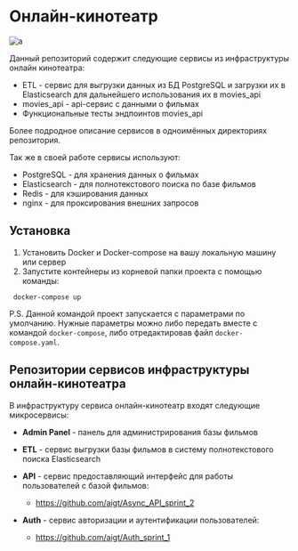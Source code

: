 # Онлайн-кинотеатр

![a](https://img.shields.io/badge/Python-3.10-brightgreen)

Данный репозиторий содержит следующие сервисы из инфраструктуры онлайн кинотеатра:

- ETL - сервис для выгрузки данных из БД PostgreSQL и загрузки их в Elasticsearch для дальнейшего использования их в movies_api
- movies_api - api-сервис с данными о фильмах
- Функциональные тесты эндпоинтов movies_api

Более подродное описание сервисов в одноимённых директориях репозитория.

Так же в своей работе сервисы используют:

- PostgreSQL - для хранения данных о фильмах
- Elasticsearch - для полнотекстового поиска по базе фильмов
- Redis - для кэширования данных
- nginx - для проксирования внешних запросов


## Установка
1. Установить Docker и Docker-compose на вашу локальную машину или сервер
2. Запустите контейнеры из корневой папки проекта с помощью команды:
```
 docker-compose up
```
P.S. Данной командой проект запускается с параметрами по умолчанию. Нужные параметры можно либо передать вместе с командой `docker-compose`, либо отредактировав файл `docker-compose.yaml`.


## Репозитории сервисов инфраструктуры онлайн-кинотеатра

В инфраструктуру сервиса онлайн-кинотеатр входят следующие микросервисы:

- **Admin Panel** - панель для администрирования базы фильмов

- **ETL** - сервис выгрузки базы фильмов в систему полнотекстового поиска Elasticsearch

- **API** - сервис предоставляющий интерфейс для работы пользователей с базой фильмов:
  - https://github.com/aigt/Async_API_sprint_2

- **Auth** - сервис авторизации и аутентификации пользователей:
  - https://github.com/aigt/Auth_sprint_1

